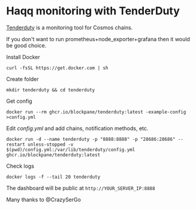 # Haqq monitoring with TenderDuty

[Tenderduty](https://github.com/blockpane/tenderduty) is a monitoring tool for Cosmos chains. 

If you don't want to run prometheus+node_exporter+grafana then it would be good choice.


Install Docker 

```curl -fsSL https://get.docker.com | sh```

Create folder

```mkdir tenderduty && cd tenderduty```

Get config

```docker run --rm ghcr.io/blockpane/tenderduty:latest -example-config >config.yml```

Edit *config.yml* and add chains, notification methods, etc.

```docker run -d --name tenderduty -p "8888:8888" -p "28686:28686" --restart unless-stopped -v $(pwd)/config.yml:/var/lib/tenderduty/config.yml ghcr.io/blockpane/tenderduty:latest```

Check logs

```docker logs -f --tail 20 tenderduty```

The dashboard will be public at `http://YOUR_SERVER_IP:8888`

Many thanks to @CrazySerGo
